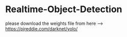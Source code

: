# Realtime-Object-Detection

please download the weights file from here --> https://pjreddie.com/darknet/yolo/
